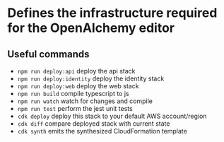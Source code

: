 # Defines the infrastructure required for the OpenAlchemy editor

## Useful commands

- `npm run deploy:api` deploy the api stack
- `npm run deploy:identity` deploy the identity stack
- `npm run deploy:web` deploy the web stack
- `npm run build` compile typescript to js
- `npm run watch` watch for changes and compile
- `npm run test` perform the jest unit tests
- `cdk deploy` deploy this stack to your default AWS account/region
- `cdk diff` compare deployed stack with current state
- `cdk synth` emits the synthesized CloudFormation template
